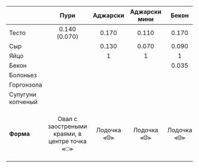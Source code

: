 
|                   |                   **Пури**                    | **Аджарски** | **Аджарски мини** |  **Бекон**  | **Болоньезе** | **Горгонзола** |                  **Горский**                  |     |     |     |     |     |     |     |     |     |
| :---------------- | :-------------------------------------------: | :----------: | :---------------: | :---------: | :-----------: | :------------: | :-------------------------------------------: | --- | --- | --- | --- | --- | --- | --- | --- | --- |
| Тесто             |                 0.140 (0.070)                 |    0.170     |       0.110       |    0.170    |     0.110     |     0.170      |                     0.350                     |     |     |     |     |     |     |     |     |     |
| Сыр               |                                               |    0.130     |       0.070       |    0.090    |     0.040     |     0.090      |                     0.400                     |     |     |     |     |     |     |     |     |     |
| Яйцо              |                                               |      1       |         1         |      1      |               |                |                                               |     |     |     |     |     |     |     |     |     |
| Бекон             |                                               |              |                   |    0.035    |               |                |                                               |     |     |     |     |     |     |     |     |     |
| Болоньез          |                                               |              |                   |             |     0.060     |                |                                               |     |     |     |     |     |     |     |     |     |
| Горгонзола        |                                               |              |                   |             |               |     0.035      |                                               |     |     |     |     |     |     |     |     |     |
| Сулугуни копченый |                                               |              |                   |             |               |                |                     0.050                     |     |     |     |     |     |     |     |     |     |
| **Форма**         | Овал с заостреными краями, в центре точка ⫷⬭⫸ | Лодочка ⫷◍⫸  |    Лодочка ⫷◍⫸    | Лодочка ⫷◍⫸ |  Лодочка ⫷◍⫸  |  Лодочка  ⫷◍⫸  | Открытый круг с сыром, края загнуты на 2см. ◯ |     |     |     |     |     |     |     |     |     |



